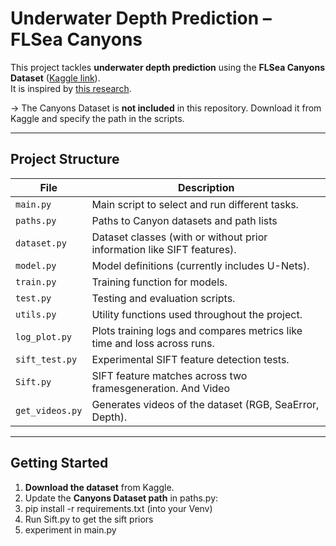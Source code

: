 # Underwater Depth Prediction – FLSea Canyons

This project tackles **underwater depth prediction** using the **FLSea Canyons Dataset** ([Kaggle link](https://www.kaggle.com/datasets/viseaonlab/flsea-vi)).  
It is inspired by [this research](https://ieeexplore.ieee.org/abstract/document/10611007).

-> The Canyons Dataset is **not included** in this repository. Download it from Kaggle and specify the path in the scripts.

---

## Project Structure

| File | Description |
|------|-------------|
| `main.py` | Main script to select and run different tasks. |
| `paths.py` | Paths to Canyon datasets and path lists |
| `dataset.py` | Dataset classes (with or without prior information like SIFT features). |
| `model.py` | Model definitions (currently includes U-Nets). |
| `train.py` | Training function for models. |
| `test.py` | Testing and evaluation scripts. |
| `utils.py` | Utility functions used throughout the project. |
| `log_plot.py` | Plots training logs and compares metrics like time and loss across runs. |
| `sift_test.py` | Experimental SIFT feature detection tests. |
| `Sift.py` | SIFT feature matches across two framesgeneration. And Video |
| `get_videos.py` | Generates videos of the dataset (RGB, SeaError, Depth). |

---

## Getting Started

1. **Download the dataset** from Kaggle.  
2. Update the **Canyons Dataset path** in paths.py:  
3. pip install -r requirements.txt (into your Venv)
4. Run Sift.py to get the sift priors
5. experiment in main.py

